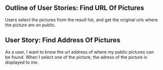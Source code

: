 Outline of User Stories: Find URL Of Pictures
----
Users select the pictures from the result list, and get the original urls where the picture are on public. 

User Story: Find Address Of Pictures
----
As a user, I want to know the url address of where my public pictures can be found. When I select one of the picture, the adress of the picture is displayed to me.
